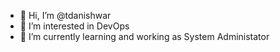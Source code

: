 - 👋 Hi, I’m @tdanishwar
- 👀 I’m interested in DevOps
- 🌱 I’m currently learning and working as System Administator

<!---
tdanishwar/tdanishwar is a ✨ special ✨ repository because its `README.md` (this file) appears on your GitHub profile.
You can click the Preview link to take a look at your changes.
--->
